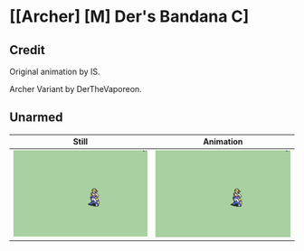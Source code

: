 # [\[Archer\] \[M\] Der's Bandana C]

## Credit

Original animation by IS.

Archer Variant by DerTheVaporeon.
	
## Unarmed

| Still | Animation |
| :---: | :-------: |
| ![Unarmed still](./Unarmed_000.png) | ![Unarmed animation](./Unarmed.gif) |
